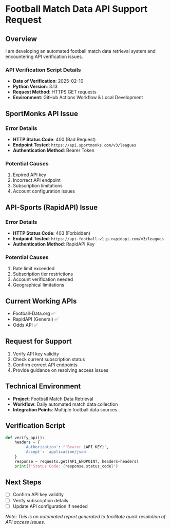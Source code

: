 # Football Match Data API Support Request

## Overview
I am developing an automated football match data retrieval system and encountering API verification issues.

### API Verification Script Details
- **Date of Verification**: 2025-02-10
- **Python Version**: 3.13
- **Request Method**: HTTPS GET requests
- **Environment**: GitHub Actions Workflow & Local Development

## SportMonks API Issue
### Error Details
- **HTTP Status Code**: 400 (Bad Request)
- **Endpoint Tested**: `https://api.sportmonks.com/v3/leagues`
- **Authentication Method**: Bearer Token

### Potential Causes
1. Expired API key
2. Incorrect API endpoint
3. Subscription limitations
4. Account configuration issues

## API-Sports (RapidAPI) Issue
### Error Details
- **HTTP Status Code**: 403 (Forbidden)
- **Endpoint Tested**: `https://api-football-v1.p.rapidapi.com/v3/leagues`
- **Authentication Method**: RapidAPI Key

### Potential Causes
1. Rate limit exceeded
2. Subscription tier restrictions
3. Account verification needed
4. Geographical limitations

## Current Working APIs
- Football-Data.org ✅
- RapidAPI (General) ✅
- Odds API ✅

## Request for Support
1. Verify API key validity
2. Check current subscription status
3. Confirm correct API endpoints
4. Provide guidance on resolving access issues

## Technical Environment
- **Project**: Football Match Data Retrieval
- **Workflow**: Daily automated match data collection
- **Integration Points**: Multiple football data sources

## Verification Script
```python
def verify_api():
    headers = {
        'Authorization': f'Bearer {API_KEY}',
        'Accept': 'application/json'
    }
    response = requests.get(API_ENDPOINT, headers=headers)
    print(f"Status Code: {response.status_code}")
```

## Next Steps
- [ ] Confirm API key validity
- [ ] Verify subscription details
- [ ] Update API configuration if needed

*Note: This is an automated report generated to facilitate quick resolution of API access issues.*
